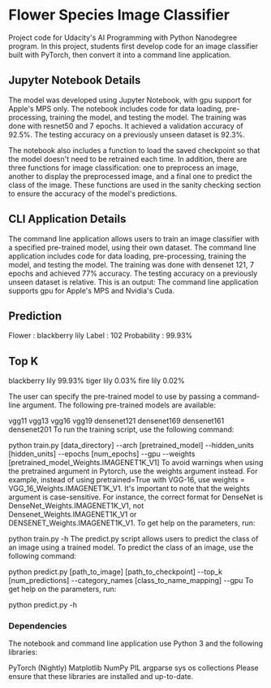 # Flower Species Image Classifier

Project code for Udacity's AI Programming with Python Nanodegree program. 
In this project, students first develop code for an image classifier built with PyTorch, 
then convert it into a command line application.

## Jupyter Notebook Details

The model was developed using Jupyter Notebook, with gpu support for Apple's MPS only. 
The notebook includes code for data loading, pre-processing, training the model, and testing the model. 
The training was done with resnet50 and 7 epochs. It achieved a validation accuracy of 92.5%. 
The testing accuracy on a previously unseen dataset is 92.3%.

The notebook also includes a function to load the saved checkpoint so that the model doesn't need to be retrained 
each time. In addition, there are three functions for image classification: 
one to preprocess an image, another to display the preprocessed image, and a final one to predict the class of the image. 
These functions are used in the sanity checking section to ensure the accuracy of the model's predictions.

## CLI Application Details

The command line application allows users to train an image classifier with a specified pre-trained model, using their own dataset. 
The command line application includes code for data loading, pre-processing, training the model, and testing the model. 
The training was done with densenet 121, 7 epochs and achieved 77% accuracy. 
The testing accuracy on a previously unseen dataset is relative. This is an output:
The command line application supports gpu for Apple's MPS and Nvidia's Cuda.

Prediction
---------------------------------
Flower      : blackberry lily
Label       : 102
Probability : 99.93%

Top K
---------------------------------
blackberry lily           99.93%
tiger lily                0.03%
fire lily                 0.02%

The user can specify the pre-trained model to use by passing a command-line argument. The following pre-trained models are available:

vgg11
vgg13
vgg16
vgg19
densenet121
densenet169
densenet161
densenet201
To run the training script, use the following command:

python train.py [data_directory] --arch [pretrained_model] --hidden_units [hidden_units] --epochs [num_epochs] --gpu --weights [pretrained_model_Weights.IMAGENET1K_V1]
To avoid warnings when using the pretrained argument in Pytorch, use the weights argument instead. 
For example, instead of using pretrained=True with VGG-16, use weights = VGG_16_Weights.IMAGENET1K_V1.
It's important to note that the weights argument is case-sensitive. 
For instance, the correct format for DenseNet is DenseNet_Weights.IMAGENET1K_V1, not Densenet_Weights.IMAGENET1K_V1 or DENSENET_Weights.IMAGENET1K_V1.
To get help on the parameters, run:

python train.py -h
The predict.py script allows users to predict the class of an image using a trained model. 
To predict the class of an image, use the following command:

python predict.py [path_to_image] [path_to_checkpoint] --top_k [num_predictions] --category_names [class_to_name_mapping] --gpu
To get help on the parameters, run:

python predict.py -h

### Dependencies

The notebook and command line application use Python 3 and the following libraries:

PyTorch (Nightly)
Matplotlib
NumPy
PIL
argparse
sys
os
collections
Please ensure that these libraries are installed and up-to-date.

